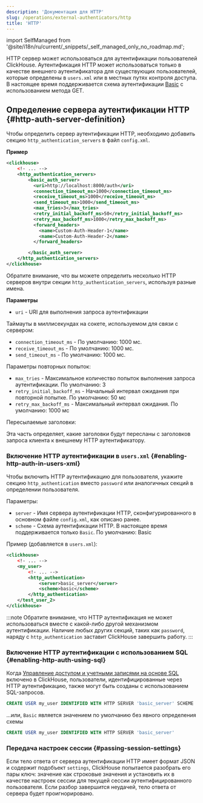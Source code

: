 ```yaml
---
description: 'Документация для HTTP'
slug: /operations/external-authenticators/http
title: 'HTTP'
---
```


import SelfManaged from '@site/i18n/ru/current/_snippets/_self_managed_only_no_roadmap.md';

<SelfManaged />

HTTP сервер может использоваться для аутентификации пользователей ClickHouse. Аутентификация HTTP может использоваться только в качестве внешнего аутентификатора для существующих пользователей, которые определены в `users.xml` или в местных путях контроля доступа. В настоящее время поддерживается схема аутентификации [Basic](https://datatracker.ietf.org/doc/html/rfc7617) с использованием метода GET.

## Определение сервера аутентификации HTTP {#http-auth-server-definition}

Чтобы определить сервер аутентификации HTTP, необходимо добавить секцию `http_authentication_servers` в файл `config.xml`.

**Пример**
```xml
<clickhouse>
    <!- ... -->
    <http_authentication_servers>
        <basic_auth_server>
          <uri>http://localhost:8000/auth</uri>
          <connection_timeout_ms>1000</connection_timeout_ms>
          <receive_timeout_ms>1000</receive_timeout_ms>
          <send_timeout_ms>1000</send_timeout_ms>
          <max_tries>3</max_tries>
          <retry_initial_backoff_ms>50</retry_initial_backoff_ms>
          <retry_max_backoff_ms>1000</retry_max_backoff_ms>
          <forward_headers>
            <name>Custom-Auth-Header-1</name>
            <name>Custom-Auth-Header-2</name>
          </forward_headers>

        </basic_auth_server>
    </http_authentication_servers>
</clickhouse>

```

Обратите внимание, что вы можете определить несколько HTTP серверов внутри секции `http_authentication_servers`, используя разные имена.

**Параметры**
- `uri` - URI для выполнения запроса аутентификации

Таймауты в миллисекундах на сокете, используемом для связи с сервером:
- `connection_timeout_ms` - По умолчанию: 1000 мс.
- `receive_timeout_ms` - По умолчанию: 1000 мс.
- `send_timeout_ms` - По умолчанию: 1000 мс.

Параметры повторных попыток:
- `max_tries` - Максимальное количество попыток выполнения запроса аутентификации. По умолчанию: 3
- `retry_initial_backoff_ms` - Начальный интервал ожидания при повторной попытке. По умолчанию: 50 мс
- `retry_max_backoff_ms` - Максимальный интервал ожидания. По умолчанию: 1000 мс

Пересылаемые заголовки:

Эта часть определяет, какие заголовки будут пересланы с заголовков запроса клиента к внешнему HTTP аутентификатору.

### Включение HTTP аутентификации в `users.xml` {#enabling-http-auth-in-users-xml}

Чтобы включить HTTP аутентификацию для пользователя, укажите секцию `http_authentication` вместо `password` или аналогичных секций в определении пользователя.

Параметры:
- `server` - Имя сервера аутентификации HTTP, сконфигурированного в основном файле `config.xml`, как описано ранее.
- `scheme` - Схема аутентификации HTTP. В настоящее время поддерживается только `Basic`. По умолчанию: Basic

Пример (добавляется в `users.xml`):
```xml
<clickhouse>
    <!- ... -->
    <my_user>
        <!- ... -->
        <http_authentication>
            <server>basic_server</server>
            <scheme>basic</scheme>
        </http_authentication>
    </test_user_2>
</clickhouse>
```

:::note
Обратите внимание, что HTTP аутентификация не может использоваться вместе с какой-либо другой механизмом аутентификации. Наличие любых других секций, таких как `password`, наряду с `http_authentication` заставит ClickHouse завершить работу.
:::

### Включение HTTP аутентификации с использованием SQL {#enabling-http-auth-using-sql}

Когда [Управление доступом и учетными записями на основе SQL](/operations/access-rights#access-control-usage) включено в ClickHouse, пользователи, идентифицированные через HTTP аутентификацию, также могут быть созданы с использованием SQL-запросов.

```sql
CREATE USER my_user IDENTIFIED WITH HTTP SERVER 'basic_server' SCHEME 'Basic'
```

...или, `Basic` является значением по умолчанию без явного определения схемы

```sql
CREATE USER my_user IDENTIFIED WITH HTTP SERVER 'basic_server'
```

### Передача настроек сессии {#passing-session-settings}

Если тело ответа от сервера аутентификации HTTP имеет формат JSON и содержит подобъект `settings`, ClickHouse попытается разобрать его пары ключ: значение как строковые значения и установить их в качестве настроек сессии для текущей сессии аутентифицированного пользователя. Если разбор завершится неудачей, тело ответа от сервера будет проигнорировано.
